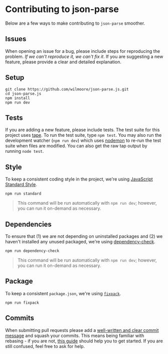 # Contributing to json-parse

Below are a few ways to make contributing to `json-parse` smoother.

## Issues

When opening an issue for a bug, please include steps for reproducing the problem. _If we can't reproduce it, we can't fix it_. If you are suggesting a new feature, please provide a clear and detailed explanation.

## Setup

    git clone https://github.com/wilmoore/json-parse.js.git
    cd json-parse.js
    npm install
    npm run dev

## Tests

If you are adding a new feature, please include tests. The test suite for this project uses [tape](https://github.com/substack/tape). To run the test suite, type `npm test`. You may also run the development watcher (`npm run dev`) which uses [nodemon](http://nodemon.io) to re-run the test suite when files are modified. You can also get the raw tap output by running `node test`.

## Style

To keep a consistent coding style in the project, we're using [JavaScript Standard Style](https://github.com/feross/standard).

```shell
npm run standard
```
> This command will be run automatically with `npm run dev`; however, you can run it on-demand as necessary.

## Dependencies

To ensure that (1) we are not depending on uninstalled packages and (2) we haven't installed any unused packaged, we're using [dependency-check](https://www.npmjs.com/package/dependency-check).

```shell
npm run dependency-check
```
> This command will be run automatically with `npm run dev`; however, you can run it on-demand as necessary.

## Package

To keep a consistent `package.json`, we're using [`fixpack`](https://www.npmjs.com/package/fixpack).

```shell
npm run fixpack
```

## Commits

When submitting pull requests please add a [well-written and clear commit message](http://tbaggery.com/2008/04/19/a-note-about-git-commit-messages.html) and squash your commits. This means being familiar with rebasing - if you are not, [this guide](https://help.github.com/articles/about-git-rebase/) should help you to get started. If you are still confused, feel free to ask for help.
